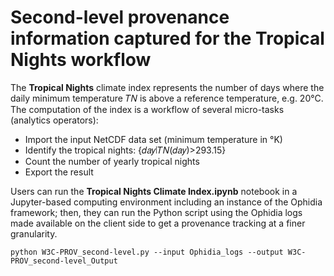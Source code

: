 # Second-level provenance information captured for the Tropical Nights workflow

The **Tropical Nights** climate index represents the number of days where the daily minimum temperature 𝑇𝑁 is above a reference temperature, e.g. 20°C.
The computation of the index is a workflow of several micro-tasks (analytics operators):
- Import the input NetCDF data set (minimum temperature in °K)
- Identify the tropical nights:  {𝑑𝑎𝑦∣𝑇𝑁(𝑑𝑎𝑦)>293.15}
- Count the number of yearly tropical nights
- Export the result

Users can run the **Tropical Nights Climate Index.ipynb** notebook in a Jupyter-based computing environment including an instance of the Ophidia framework; then, they can run the Python script using the Ophidia logs made available on the client side to get a provenance tracking at a finer granularity.

```
python W3C-PROV_second-level.py --input Ophidia_logs --output W3C-PROV_second-level_Output
```

